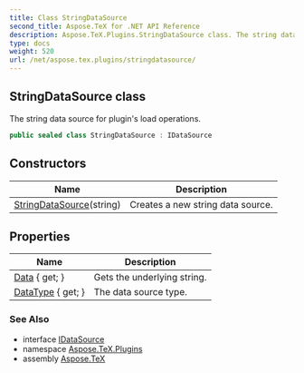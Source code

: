 ```yaml
---
title: Class StringDataSource
second_title: Aspose.TeX for .NET API Reference
description: Aspose.TeX.Plugins.StringDataSource class. The string data source for plugins load operations
type: docs
weight: 520
url: /net/aspose.tex.plugins/stringdatasource/
---
```

## StringDataSource class

The string data source for plugin's load operations.

```csharp
public sealed class StringDataSource : IDataSource
```

## Constructors

| Name | Description |
| --- | --- |
| [StringDataSource](stringdatasource/)(string) | Creates a new string data source. |

## Properties

| Name | Description |
| --- | --- |
| [Data](../../aspose.tex.plugins/stringdatasource/data/) { get; } | Gets the underlying string. |
| [DataType](../../aspose.tex.plugins/stringdatasource/datatype/) { get; } | The data source type. |

### See Also

* interface [IDataSource](../idatasource/)
* namespace [Aspose.TeX.Plugins](../../aspose.tex.plugins/)
* assembly [Aspose.TeX](../../)


